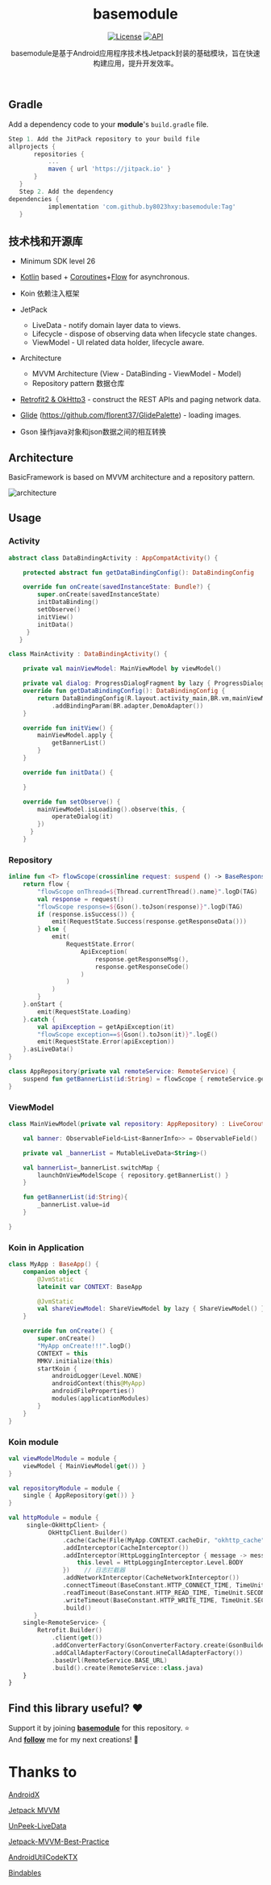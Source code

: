<h1 align="center">basemodule</h1>

<p align="center">
  <a href="https://opensource.org/licenses/Apache-2.0"><img alt="License" src="https://img.shields.io/badge/License-Apache%202.0-blue.svg"/></a>
  <a href="https://android-arsenal.com/api?level=26"><img alt="API" src="https://img.shields.io/badge/API-26%2B-brightgreen.svg?style=flat"/></a>
</p>

<p align="center">
basemodule是基于Android应用程序技术栈Jetpack封装的基础模块，旨在快速构建应用，提升开发效率。
</p>
</br>

## Gradle
 Add a dependency code to your **module**'s `build.gradle` file.
 ```gradle
 Step 1. Add the JitPack repository to your build file
 allprojects {
 		repositories {
 			...
 			maven { url 'https://jitpack.io' }
 		}
 	}
 	Step 2. Add the dependency
 dependencies {
 	        implementation 'com.github.by8023hxy:basemodule:Tag'
 	}
```

## 技术栈和开源库
- Minimum SDK level 26
- [Kotlin](https://kotlinlang.org/) based + [Coroutines](https://github.com/Kotlin/kotlinx.coroutines)+[Flow](https://kotlin.github.io/kotlinx.coroutines/kotlinx-coroutines-core/kotlinx.coroutines.flow) for asynchronous.
- Koin 依赖注入框架
- JetPack
  - LiveData - notify domain layer data to views.
  - Lifecycle - dispose of observing data when lifecycle state changes.
  - ViewModel - UI related data holder, lifecycle aware.

- Architecture
  - MVVM Architecture (View - DataBinding - ViewModel - Model)
  - Repository pattern 数据仓库
- [Retrofit2 & OkHttp3](https://github.com/square/retrofit) - construct the REST APIs and paging network data.
- [Glide](https://github.com/bumptech/glide) (https://github.com/florent37/GlidePalette) - loading images.
- Gson   操作java对象和json数据之间的相互转换



## Architecture
BasicFramework is based on MVVM architecture and a repository pattern.

![architecture](https://user-images.githubusercontent.com/24237865/77502018-f7d36000-6e9c-11ea-92b0-1097240c8689.png)

## Usage
### Activity

```kotlin
abstract class DataBindingActivity : AppCompatActivity() {

    protected abstract fun getDataBindingConfig(): DataBindingConfig

    override fun onCreate(savedInstanceState: Bundle?) {
        super.onCreate(savedInstanceState)
        initDataBinding()
        setObserve()
        initView()
        initData()
     }
   }

class MainActivity : DataBindingActivity() {

    private val mainViewModel: MainViewModel by viewModel()

    private val dialog: ProgressDialogFragment by lazy { ProgressDialogFragment() }
    override fun getDataBindingConfig(): DataBindingConfig {
        return DataBindingConfig(R.layout.activity_main,BR.vm,mainViewModel)
            .addBindingParam(BR.adapter,DemoAdapter())
    }

    override fun initView() {
        mainViewModel.apply {
            getBannerList()
        }
    }

    override fun initData() {

    }

    override fun setObserve() {
        mainViewModel.isLoading().observe(this, {
            operateDialog(it)
        })
      }
    }
```

### Repository

```kotlin
inline fun <T> flowScope(crossinline request: suspend () -> BaseResponse<T>): LiveData<RequestState<T>> {
    return flow {
        "flowScope onThread=${Thread.currentThread().name}".logD(TAG)
        val response = request()
        "flowScope response=${Gson().toJson(response)}".logD(TAG)
        if (response.isSuccess()) {
            emit(RequestState.Success(response.getResponseData()))
        } else {
            emit(
                RequestState.Error(
                    ApiException(
                        response.getResponseMsg(),
                        response.getResponseCode()
                    )
                )
            )
        }
    }.onStart {
        emit(RequestState.Loading)
    }.catch {
        val apiException = getApiException(it)
        "flowScope exception==${Gson().toJson(it)}".logE()
        emit(RequestState.Error(apiException))
    }.asLiveData()
}

class AppRepository(private val remoteService: RemoteService) {
    suspend fun getBannerList(id:String) = flowScope { remoteService.getBanner() }
}
```

### ViewModel

```kotlin
class MainViewModel(private val repository: AppRepository) : LiveCoroutinesViewModel() {

    val banner: ObservableField<List<BannerInfo>> = ObservableField()

    private val _bannerList = MutableLiveData<String>()

    val bannerList=_bannerList.switchMap {
        launchOnViewModelScope { repository.getBannerList() }
    }

    fun getBannerList(id:String){
        _bannerList.value=id
    }

}
```

### Koin in Application

```kotlin
class MyApp : BaseApp() {
    companion object {
        @JvmStatic
        lateinit var CONTEXT: BaseApp

        @JvmStatic
        val shareViewModel: ShareViewModel by lazy { ShareViewModel() }
    }

    override fun onCreate() {
        super.onCreate()
        "MyApp onCreate!!!".logD()
        CONTEXT = this
        MMKV.initialize(this)
        startKoin {
            androidLogger(Level.NONE)
            androidContext(this@MyApp)
            androidFileProperties()
            modules(applicationModules)
        }
    }
}
```

### Koin module

```kotlin
val viewModelModule = module {
    viewModel { MainViewModel(get()) }
}

val repositoryModule = module {
    single { AppRepository(get()) }
}

val httpModule = module {
     single<OkHttpClient> {
           OkHttpClient.Builder()
               .cache(Cache(File(MyApp.CONTEXT.cacheDir, "okhttp_cache"), 1024 * 1024 * 256L))
               .addInterceptor(CacheInterceptor())
               .addInterceptor(HttpLoggingInterceptor { message -> message.logD("MyHttpLog") }.apply {
                   this.level = HttpLoggingInterceptor.Level.BODY
               })    // 日志拦截器
               .addNetworkInterceptor(CacheNetworkInterceptor())
               .connectTimeout(BaseConstant.HTTP_CONNECT_TIME, TimeUnit.SECONDS)
               .readTimeout(BaseConstant.HTTP_READ_TIME, TimeUnit.SECONDS)
               .writeTimeout(BaseConstant.HTTP_WRITE_TIME, TimeUnit.SECONDS)
               .build()
       }
    single<RemoteService> {
        Retrofit.Builder()
            .client(get())
            .addConverterFactory(GsonConverterFactory.create(GsonBuilder().create()))
            .addCallAdapterFactory(CoroutineCallAdapterFactory())
            .baseUrl(RemoteService.BASE_URL)
            .build().create(RemoteService::class.java)
    }
}
```
## Find this library useful? :heart:
Support it by joining __[basemodule](https://github.com/by8023hxy/basemodule)__ for this repository. :star: <br>
And __[follow](https://github.com/by8023hxy)__ me for my next creations! 🤩

# Thanks to

[AndroidX](https://developer.android.google.cn/jetpack/androidx)

[Jetpack MVVM](https://developer.android.google.cn/jetpack/)

[UnPeek-LiveData](https://github.com/KunMinX/UnPeek-LiveData)

[Jetpack-MVVM-Best-Practice](https://github.com/KunMinX/Jetpack-MVVM-Best-Practice)

[AndroidUtilCodeKTX](https://github.com/lulululbj/AndroidUtilCodeKTX)

[Bindables](https://github.com/skydoves/Bindables)


